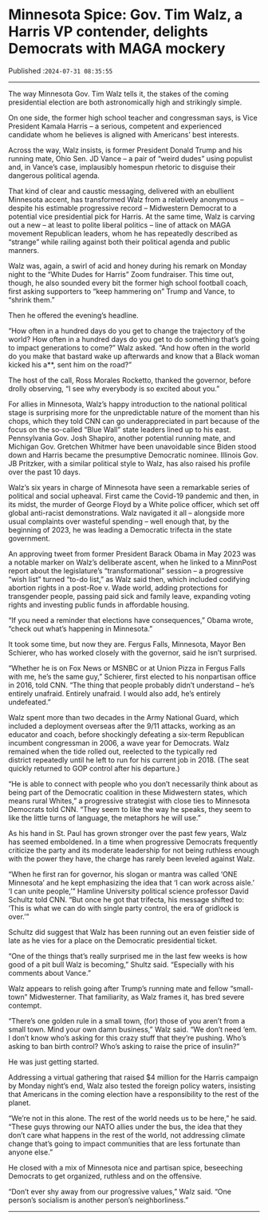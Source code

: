# Minnesota Spice: Gov. Tim Walz, a Harris VP contender, delights Democrats with MAGA mockery

Published :`2024-07-31 08:35:55`

---

The way Minnesota Gov. Tim Walz tells it, the stakes of the coming presidential election are both astronomically high and strikingly simple.

On one side, the former high school teacher and congressman says, is Vice President Kamala Harris – a serious, competent and experienced candidate whom he believes is aligned with Americans’ best interests.

Across the way, Walz insists, is former President Donald Trump and his running mate, Ohio Sen. JD Vance – a pair of “weird dudes” using populist and, in Vance’s case, implausibly homespun rhetoric to disguise their dangerous political agenda.

That kind of clear and caustic messaging, delivered with an ebullient Minnesota accent, has transformed Walz from a relatively anonymous – despite his estimable progressive record – Midwestern Democrat to a potential vice presidential pick for Harris. At the same time, Walz is carving out a new – at least to polite liberal politics – line of attack on MAGA movement Republican leaders, whom he has repeatedly described as “strange” while railing against both their political agenda and public manners.

Walz was, again, a swirl of acid and honey during his remark on Monday night to the “White Dudes for Harris” Zoom fundraiser. This time out, though, he also sounded every bit the former high school football coach, first asking supporters to “keep hammering on” Trump and Vance, to “shrink them.”

Then he offered the evening’s headline.

“How often in a hundred days do you get to change the trajectory of the world? How often in a hundred days do you get to do something that’s going to impact generations to come?” Walz asked. “And how often in the world do you make that bastard wake up afterwards and know that a Black woman kicked his a**, sent him on the road?”

The host of the call, Ross Morales Rocketto, thanked the governor, before drolly observing, “I see why everybody is so excited about you.”

For allies in Minnesota, Walz’s happy introduction to the national political stage is surprising more for the unpredictable nature of the moment than his chops, which they told CNN can go underappreciated in part because of the focus on the so-called “Blue Wall” state leaders lined up to his east. Pennsylvania Gov. Josh Shapiro, another potential running mate, and Michigan Gov. Gretchen Whitmer have been unavoidable since Biden stood down and Harris became the presumptive Democratic nominee. Illinois Gov. JB Pritzker, with a similar political style to Walz, has also raised his profile over the past 10 days.

Walz’s six years in charge of Minnesota have seen a remarkable series of political and social upheaval. First came the Covid-19 pandemic and then, in its midst, the murder of George Floyd by a White police officer, which set off global anti-racist demonstrations. Walz navigated it all – alongside more usual complaints over wasteful spending – well enough that, by the beginning of 2023, he was leading a Democratic trifecta in the state government.

An approving tweet from former President Barack Obama in May 2023 was a notable marker on Walz’s deliberate ascent, when he linked to a MinnPost report about the legislature’s “transformational” session – a progressive “wish list” turned “to-do list,” as Walz said then, which included codifying abortion rights in a post-Roe v. Wade world, adding protections for transgender people, passing paid sick and family leave, expanding voting rights and investing public funds in affordable housing.

“If you need a reminder that elections have consequences,” Obama wrote, “check out what’s happening in Minnesota.”

It took some time, but now they are. Fergus Falls, Minnesota, Mayor Ben Schierer, who has worked closely with the governor, said he isn’t surprised.

“Whether he is on Fox News or MSNBC or at Union Pizza in Fergus Falls with me, he’s the same guy,” Schierer, first elected to his nonpartisan office in 2016, told CNN. “The thing that people probably didn’t understand – he’s entirely unafraid. Entirely unafraid. I would also add, he’s entirely undefeated.”

Walz spent more than two decades in the Army National Guard, which included a deployment overseas after the 9/11 attacks, working as an educator and coach, before shockingly defeating a six-term Republican incumbent congressman in 2006, a wave year for Democrats. Walz remained when the tide rolled out, reelected to the typically red district repeatedly until he left to run for his current job in 2018. (The seat quickly returned to GOP control after his departure.)

“He is able to connect with people who you don’t necessarily think about as being part of the Democratic coalition in these Midwestern states, which means rural Whites,” a progressive strategist with close ties to Minnesota Democrats told CNN. “They seem to like the way he speaks, they seem to like the little turns of language, the metaphors he will use.”

As his hand in St. Paul has grown stronger over the past few years, Walz has seemed emboldened. In a time when progressive Democrats frequently criticize the party and its moderate leadership for not being ruthless enough with the power they have, the charge has rarely been leveled against Walz.

“When he first ran for governor, his slogan or mantra was called ‘ONE Minnesota’ and he kept emphasizing the idea that ‘I can work across aisle.’ ‘I can unite people,’” Hamline University political science professor David Schultz told CNN. “But once he got that trifecta, his message shifted to: ‘This is what we can do with single party control, the era of gridlock is over.’”

Schultz did suggest that Walz has been running out an even feistier side of late as he vies for a place on the Democratic presidential ticket.

“One of the things that’s really surprised me in the last few weeks is how good of a pit bull Walz is becoming,” Shultz said. “Especially with his comments about Vance.”

Walz appears to relish going after Trump’s running mate and fellow “small-town” Midwesterner. That familiarity, as Walz frames it, has bred severe contempt.

“There’s one golden rule in a small town, (for) those of you aren’t from a small town. Mind your own damn business,” Walz said. “We don’t need ‘em. I don’t know who’s asking for this crazy stuff that they’re pushing. Who’s asking to ban birth control? Who’s asking to raise the price of insulin?”

He was just getting started.

Addressing a virtual gathering that raised $4 million for the Harris campaign by Monday night’s end, Walz also tested the foreign policy waters, insisting that Americans in the coming election have a responsibility to the rest of the planet.

“We’re not in this alone. The rest of the world needs us to be here,” he said. “These guys throwing our NATO allies under the bus, the idea that they don’t care what happens in the rest of the world, not addressing climate change that’s going to impact communities that are less fortunate than anyone else.”

He closed with a mix of Minnesota nice and partisan spice, beseeching Democrats to get organized, ruthless and on the offensive.

“Don’t ever shy away from our progressive values,” Walz said. “One person’s socialism is another person’s neighborliness.”

---

